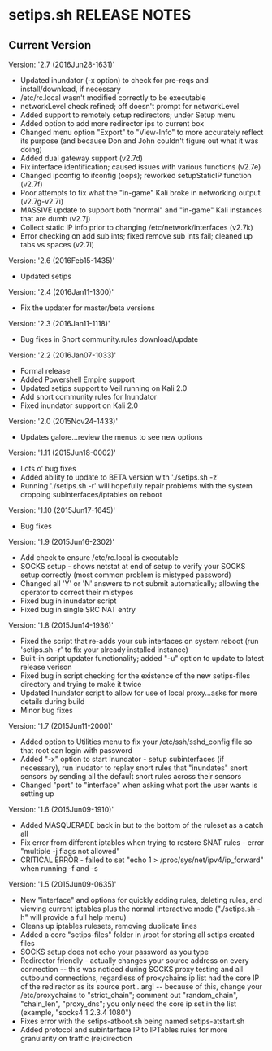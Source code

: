 # setips.sh RELEASE NOTES

## Current Version
Version: '2.7 (2016Jun28-1631)'
- Updated inundator (-x option) to check for pre-reqs and install/download, if necessary
- /etc/rc.local wasn't modified correctly to be executable
- networkLevel check refined; off doesn't prompt for networkLevel
- Added support to remotely setup redirectors; under Setup menu
- Added option to add more redirector ips to current box
- Changed menu option "Export" to "View-Info" to more accurately reflect its purpose (and because Don and John couldn't figure out what it was doing)
- Added dual gateway support (v2.7d)
- Fix interface identification; caused issues with various functions (v2.7e)
- Changed ipconfig to ifconfig (oops); reworked setupStaticIP function (v2.7f)
- Poor attempts to fix what the "in-game" Kali broke in networking output (v2.7g-v2.7i)
- MASSIVE update to support both "normal" and "in-game" Kali instances that are dumb (v2.7j)
- Collect static IP info prior to changing /etc/network/interfaces (v2.7k)
- Error checking on add sub ints; fixed remove sub ints fail; cleaned up tabs vs spaces (v2.7l)

Version: '2.6 (2016Feb15-1435)'
- Updated setips

Version: '2.4 (2016Jan11-1300)'
- Fix the updater for master/beta versions

Version: '2.3 (2016Jan11-1118)'
- Bug fixes in Snort community.rules download/update

Version: '2.2 (2016Jan07-1033)'
- Formal release
- Added Powershell Empire support
- Updated setips support to Veil running on Kali 2.0
- Add snort community rules for Inundator
- Fixed inundator support on Kali 2.0

Version: '2.0 (2015Nov24-1433)'
- Updates galore...review the menus to see new options

Version: '1.11 (2015Jun18-0002)'
- Lots o' bug fixes
- Added ability to update to BETA version with './setips.sh -z'
- Running './setips.sh -r' will hopefully repair problems with the system dropping subinterfaces/iptables on reboot

Version: '1.10 (2015Jun17-1645)'
- Bug fixes

Version: '1.9 (2015Jun16-2302)'
- Add check to ensure /etc/rc.local is executable
- SOCKS setup - shows netstat at end of setup to verify your SOCKS setup correctly (most common problem is mistyped password)
- Changed all 'Y' or 'N' answers to not submit automatically; allowing the operator to correct their mistypes
- Fixed bug in inundator script
- Fixed bug in single SRC NAT entry

Version: '1.8 (2015Jun14-1936)'
- Fixed the script that re-adds your sub interfaces on system reboot (run 'setips.sh -r' to fix your already installed instance)
- Built-in script updater functionality; added "-u" option to update to latest release verison
- Fixed bug in script checking for the existence of the new setips-files directory and trying to make it twice
- Updated Inundator script to allow for use of local proxy...asks for more details during build
- Minor bug fixes

Version: '1.7 (2015Jun11-2000)'
- Added option to Utilities menu to fix your /etc/ssh/sshd_config file so that root can login with password
- Added "-x" option to start Inundator - setup subinterfaces (if necessary), run inudator to replay snort rules that "inundates" snort sensors by sending all the default snort rules across their sensors
- Changed "port" to "interface" when asking what port the user wants is setting up

Version: '1.6 (2015Jun09-1910)'
- Added MASQUERADE back in but to the bottom of the ruleset as a catch all
- Fix error from different iptables when trying to restore SNAT rules - error "multiple -j flags not allowed"
- CRITICAL ERROR - failed to set "echo 1 > /proc/sys/net/ipv4/ip_forward" when running -f and -s

Version: '1.5 (2015Jun09-0635)'
- New "interface" and options for quickly adding rules, deleting rules, and viewing current iptables plus the normal interactive mode ("./setips.sh -h" will provide a full help menu)
- Cleans up iptables rulesets, removing duplicate lines
- Added a core "setips-files" folder in /root for storing all setips created files
- SOCKS setup does not echo your password as you type
- Redirector friendly - actually changes your source address on every connection
	-- this was noticed during SOCKS proxy testing and all outbound connections, regardless of proxychains ip list had the core IP of the redirector as its source port...arg!
	-- because of this, change your /etc/proxychains to "strict_chain"; comment out "random_chain", "chain_len", "proxy_dns"; you only need the core ip set in the list (example, "socks4 1.2.3.4 1080") 
- Fixes error with the setips-atboot.sh being named setips-atstart.sh
- Added protocol and subinterface IP to IPTables rules for more granularity on traffic (re)direction
